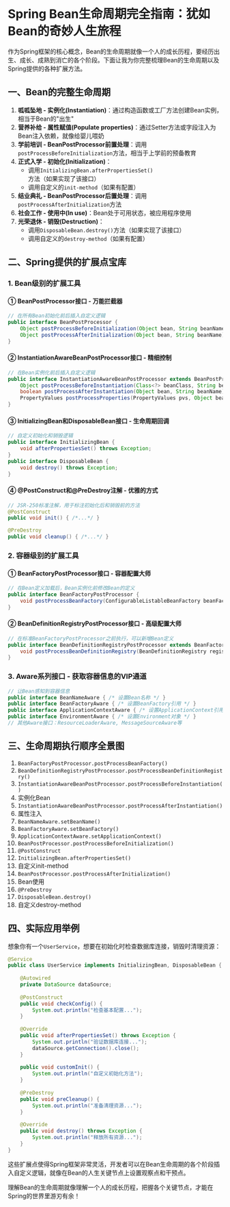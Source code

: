 # Spring Bean生命周期完全指南：犹如Bean的奇妙人生旅程

作为Spring框架的核心概念，Bean的生命周期就像一个人的成长历程，要经历出生、成长、成熟到消亡的各个阶段。下面让我为你完整梳理Bean的生命周期以及Spring提供的各种扩展方法。

## 一、Bean的完整生命周期

1. **呱呱坠地 - 实例化(Instantiation)**：通过构造函数或工厂方法创建Bean实例，相当于Bean的"出生"
2. **营养补给 - 属性赋值(Populate properties)**：通过Setter方法或字段注入为Bean注入依赖，就像给婴儿喂奶
3. **学前培训 - BeanPostProcessor前置处理**：调用`postProcessBeforeInitialization`方法，相当于上学前的预备教育
4. **正式入学 - 初始化(Initialization)**：
   - 调用`InitializingBean.afterPropertiesSet()`方法（如果实现了该接口）
   - 调用自定义的`init-method`（如果有配置）
5. **结业典礼 - BeanPostProcessor后置处理**：调用`postProcessAfterInitialization`方法
6. **社会工作 - 使用中(In use)**：Bean处于可用状态，被应用程序使用
7. **光荣退休 - 销毁(Destruction)**：
   - 调用`DisposableBean.destroy()`方法（如果实现了该接口）
   - 调用自定义的`destroy-method`（如果有配置）

## 二、Spring提供的扩展点宝库

### 1. Bean级别的扩展工具

#### ① BeanPostProcessor接口 - 万能拦截器
```java
// 在所有Bean初始化前后插入自定义逻辑
public interface BeanPostProcessor {
    Object postProcessBeforeInitialization(Object bean, String beanName);
    Object postProcessAfterInitialization(Object bean, String beanName);
}
```

#### ② InstantiationAwareBeanPostProcessor接口 - 精细控制
```java
// 在Bean实例化前后插入自定义逻辑
public interface InstantiationAwareBeanPostProcessor extends BeanPostProcessor {
    Object postProcessBeforeInstantiation(Class<?> beanClass, String beanName);
    boolean postProcessAfterInstantiation(Object bean, String beanName);
    PropertyValues postProcessProperties(PropertyValues pvs, Object bean, String beanName);
}
```

#### ③ InitializingBean和DisposableBean接口 - 生命周期回调
```java
// 自定义初始化和销毁逻辑
public interface InitializingBean {
    void afterPropertiesSet() throws Exception;
}
public interface DisposableBean {
    void destroy() throws Exception;
}
```

#### ④ @PostConstruct和@PreDestroy注解 - 优雅的方式
```java
// JSR-250标准注解，用于标注初始化后和销毁前的方法
@PostConstruct
public void init() { /*...*/ }

@PreDestroy 
public void cleanup() { /*...*/ }
```

### 2. 容器级别的扩展工具

#### ① BeanFactoryPostProcessor接口 - 容器配置大师
```java
// 在Bean定义加载后，Bean实例化前修改Bean的定义
public interface BeanFactoryPostProcessor {
    void postProcessBeanFactory(ConfigurableListableBeanFactory beanFactory);
}
```

#### ② BeanDefinitionRegistryPostProcessor接口 - 高级配置大师
```java
// 在标准BeanFactoryPostProcessor之前执行，可以新增Bean定义
public interface BeanDefinitionRegistryPostProcessor extends BeanFactoryPostProcessor {
    void postProcessBeanDefinitionRegistry(BeanDefinitionRegistry registry);
}
```

### 3. Aware系列接口 - 获取容器信息的VIP通道

```java
// 让Bean感知到容器信息
public interface BeanNameAware { /* 设置Bean名称 */ }
public interface BeanFactoryAware { /* 设置BeanFactory引用 */ }
public interface ApplicationContextAware { /* 设置ApplicationContext引用 */ }
public interface EnvironmentAware { /* 设置Environment对象 */ }
// 其他Aware接口：ResourceLoaderAware, MessageSourceAware等
```

## 三、生命周期执行顺序全景图

1. `BeanFactoryPostProcessor.postProcessBeanFactory()`
2. `BeanDefinitionRegistryPostProcessor.postProcessBeanDefinitionRegistry()`
3. `InstantiationAwareBeanPostProcessor.postProcessBeforeInstantiation()`
4. 实例化Bean
5. `InstantiationAwareBeanPostProcessor.postProcessAfterInstantiation()`
6. 属性注入
7. `BeanNameAware.setBeanName()`
8. `BeanFactoryAware.setBeanFactory()`
9. `ApplicationContextAware.setApplicationContext()`
10. `BeanPostProcessor.postProcessBeforeInitialization()`
11. `@PostConstruct`
12. `InitializingBean.afterPropertiesSet()`
13. 自定义init-method
14. `BeanPostProcessor.postProcessAfterInitialization()`
15. Bean使用
16. `@PreDestroy`
17. `DisposableBean.destroy()`
18. 自定义destroy-method

## 四、实际应用举例

想象你有一个`UserService`，想要在初始化时检查数据库连接，销毁时清理资源：

```java
@Service
public class UserService implements InitializingBean, DisposableBean {
    
    @Autowired
    private DataSource dataSource;
    
    @PostConstruct
    public void checkConfig() {
        System.out.println("检查基本配置...");
    }
    
    @Override
    public void afterPropertiesSet() throws Exception {
        System.out.println("验证数据库连接...");
        dataSource.getConnection().close();
    }
    
    public void customInit() {
        System.out.println("自定义初始化方法");
    }
    
    @PreDestroy
    public void preCleanup() {
        System.out.println("准备清理资源...");
    }
    
    @Override
    public void destroy() throws Exception {
        System.out.println("释放所有资源...");
    }
}
```

这些扩展点使得Spring框架非常灵活，开发者可以在Bean生命周期的各个阶段插入自定义逻辑，就像在Bean的人生关键节点上设置观察点和干预点。

理解Bean的生命周期就像理解一个人的成长历程，把握各个关键节点，才能在Spring的世界里游刃有余！